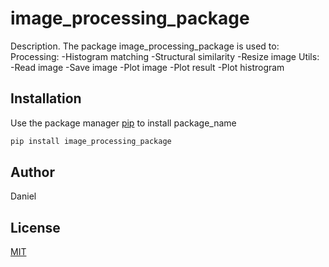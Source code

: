 # image_processing_package

Description. 
The package image_processing_package is used to:
	Processing:
		-Histogram matching
		-Structural similarity
		-Resize image
	Utils:
		-Read image
		-Save image
		-Plot image
		-Plot result
		-Plot histrogram
	

## Installation

Use the package manager [pip](https://pip.pypa.io/en/stable/) to install package_name

```bash
pip install image_processing_package
```

## Author
Daniel

## License
[MIT](https://choosealicense.com/licenses/mit/)